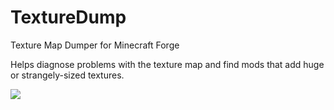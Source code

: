 # TextureDump
Texture Map Dumper for Minecraft Forge

Helps diagnose problems with the texture map and find mods that add huge or strangely-sized textures.

![](https://camo.githubusercontent.com/8f3225a4c3c83a9defdfc197ef07bf572cf2b490/687474703a2f2f692e696d6775722e636f6d2f373159735561462e706e67)
